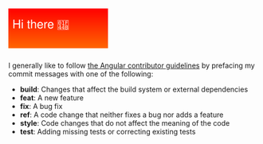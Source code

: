 # ![Hi there 👋](https://github.com/gmeben/gmeben/raw/master/assets/greeting.svg)

I generally like to follow [the Angular contributor guidelines](https://github.com/angular/angular/blob/master/CONTRIBUTING.md#type) by prefacing my commit messages with one of the following:

* **build**: Changes that affect the build system or external dependencies
* **feat**: A new feature
* **fix**: A bug fix
* **ref**: A code change that neither fixes a bug nor adds a feature
* **style**: Code changes that do not affect the meaning of the code
* **test**: Adding missing tests or correcting existing tests

<!--
**gmeben/gmeben** is a ✨ _special_ ✨ repository because its `README.md` (this file) appears on your GitHub profile.

Here are some ideas to get you started:

- 🔭 I’m currently working on ...
- 🌱 I’m currently learning ...
- 👯 I’m looking to collaborate on ...
- 🤔 I’m looking for help with ...
- 💬 Ask me about ...
- 📫 How to reach me: ...
- 😄 Pronouns: ...
- ⚡ Fun fact: ...
-->
